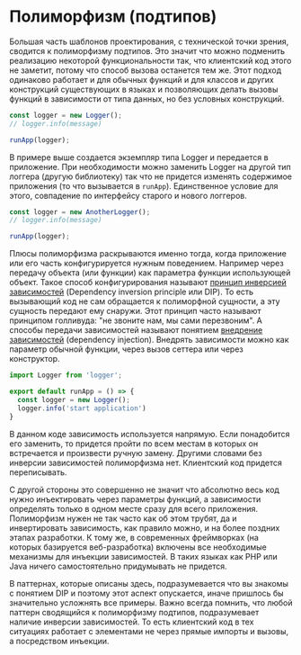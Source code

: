 # Полиморфизм (подтипов)

Большая часть шаблонов проектирования, с технической точки зрения, сводится к полиморфизму подтипов. Это значит что можно подменить реализацию некоторой функциональности так, что клиентский код этого не заметит, потому что способ вызова останется тем же. Этот подход одинаково работает и для обычных функций и для классов и других конструкций существующих в языках и позволяющих делать вызовы функций в зависимости от типа данных, но без условных конструкций.

```javascript
const logger = new Logger();
// logger.info(message)

runApp(logger);
```

В примере выше создается экземпляр типа Logger и передается в приложение. При необходимости можно заменить Logger на другой тип логгера (другую библиотеку) так что не придется изменять содержимое приложения (то что вызывается в `runApp`). Единственное условие для этого, совпадение по интерфейсу старого и нового логгеров.

```javascript
const logger = new AnotherLogger();
// logger.info(message)

runApp(logger);
```

Плюсы полиморфизма раскрываются именно тогда, когда приложение или его часть конфигурируется нужным поведением. Например через передачу объекта (или функции) как параметра функции использующей объект. Такое способ конфигурирования называют [принцип инверсией зависимостей](https://en.wikipedia.org/wiki/Dependency_inversion_principle) (Dependency inversion principle или DIP). То есть вызывающий код не сам обращается к полиморфной сущности, а эту сущность передают ему снаружи. Этот принцип часто называют принципом голливуда: "не звоните нам, мы сами перезвоним". А способы передачи зависимостей называют понятием [внедрение зависимостей](https://en.wikipedia.org/wiki/Dependency_injection) (dependency injection). Внедрять зависимости можно как параметр обычной функции, через вызов сеттера или через конструктор.

```javascript
import Logger from 'logger';

export default runApp = () => {
  const logger = new Logger();
  logger.info('start application')
}
```

В данном коде зависимость используется напрямую. Если понадобится его заменить, то придется пройти по всем местам в которых он встречается и произвести ручную замену. Другими словами без инверсии зависимостей полиморфизма нет. Клиентский код придется переписывать.

С другой стороны это совершенно не значит что абсолютно весь код нужно инъектировать через параметры функций, а зависимости определять только в одном месте сразу для всего приложения. Полиморфизм нужен не так часто как об этом трубят, да и инвертировать зависимость, как правило можно, и на более поздних этапах разработки. К тому же, в современных фреймворках (на которых базируется веб-разработка) включены все необходимые механизмы для инъекции зависимостей. В таких языках как PHP или Java ничего самостоятельно придумывать не придется.

В паттернах, которые описаны здесь, подразумевается что вы знакомы с понятием DIP и поэтому этот аспект опускается, иначе пришлось бы значительно усложнять все примеры. Важно всегда помнить, что любой паттерн сводящийся к полиморфизму подтипов, подразумевает наличие инверсии зависимостей. То есть клиентский код в тех ситуациях работает с элементами не через прямые импорты и вызовы, а посредством инъекции.
